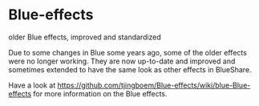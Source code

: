 # Blue-effects
older Blue effects, improved and standardized 

Due to some changes in Blue some years ago, some of the older effects were no longer working. They are now up-to-date and improved and sometimes extended to have the same look as other effects in BlueShare.

Have a look at https://github.com/tjingboem/Blue-effects/wiki/blue-Blue-effects for more information on the Blue effects.
